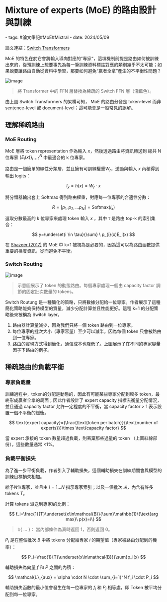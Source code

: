 # Mixture of experts (MoE) 的路由設計與訓練

<document-info>
- tags: #論文筆記#MoE#Mixtral
- date: 2024/05/09
</document-info>

論文連結：[Switch Transformers](https://arxiv.org/pdf/2101.03961)

MoE 的特色在於它會將輸入導向對應的”專家“，這項機制前提是路由如何被訓練出來的，從預訓練上想要事先為每一筆訓練資料標註對應的類別幾乎不太可能；如果說要讓路由自動從資料中學習，那要如何避免“贏者全拿”產生的不平衡性問題？

![image](./switch-transformer.png)
> 將 Transformer 中的 FFN 層替換為稀疏的 Switch FFN 層（淺藍色）。

由上圖 Switch Transformers 的架構可知， MoE 的路由分發是 token-level 而非 sentence-level 或 document-level；這可能會是一般常見的誤解。

## 理解稀疏路由
### MoE Routing
MoE 層將 token representation 作為輸入 $x$，然後透過路由將資訊轉送到
總共 N 位專家 $\{E_{i}(x)\}^N_{i=1}$ 中最適合的 k 位專家。

路由是一個簡單的線性分類層，並且擁有可訓練權重$W_r$，透過與輸入 $x$ 內積得到輸出 logits：

$$
l_{x} = h(x) = W_r \cdot x 
$$

將分類器輸出套上 Softmax 得到路由權重，對應每一位專家的合適性分數：

$$
R = [p_1,p_2,...p_N]=\text{Softmax}(l_{x})
$$

選取分數最高的 k 位專家來處理 token 輸入 $x$ ，其中 $\tau$ 是路由 top-k 的索引集合：

$$
y=\underset{i \in \tau}{\sum} \ p_{i}(x)E_i(x)
$$

在 [Shazeer (2017)](https://arxiv.org/abs/1701.06538) 的 MoE 中 k>1 被視為是必要的，因為這可以為路由函數提供重要的梯度資訊，從而避免不平衡。

### Switch Routing

![image](https://hackmd.io/_uploads/rykiGcdGR.png)
> 示意圖展示了 token 的動態路由。每個專家處理一個由 capacity factor 調節的固定批次數量的 tokens。

Switch Routung 是一種簡化的策略，只將數據分配給一位專家。作者展示了這種簡化策略能夠保持模型的質量，減少分配計算並且性能更好。這種 k=1 的分配策略後來被稱為 Switch layer。

1. 路由器計算量減少，因為我們只將一個 token 路由到一位專家。
2. 每位專家的批次大小（專家容量）至少可以減半，因為每個 token 只會被路由到一位專家。
3. 路由的實現方式得到簡化，通信成本也降低了。上圖展示了在不同的專家容量因子下路由的例子。


## 稀疏路由的負載平衡
### 專家負載量
訓練過程中，token的分配是動態的，因此有可能某些專家分配到較多 token，最終形成贏者全拿的局面；因此作者設計了 expert capacity 指標去衡量分配情況，並且通過 capacity factor 允許一定程度的不平衡，當 capacity factor > 1 表示設置一個不平衡的緩衝。

$$
\text{expert capacity}=(\frac{\text{token per batch}}{\text{number of experts}})\times \text{capacity factor}
$$

當 expert 承接的 token 數量超過負載，則丟棄那些過量的 token （上圖紅線部份），這些數量通常 <1%。

### 負載平衡損失
為了進一步平衡負載，作者引入了輔助損失，這個輔助損失在訓練期間會與模型的訓練目標損失相加。

給予$N$位專家，並且由 $i=1...N$ 指示專家索引；以及一個批次 $\mathcal{B}$，內含有許多 tokens $T$。


計算 tokens 派送到專家$i$的比例：

$$
f_i=\frac{1}{T}\underset{x\in\mathcal{B}}{\sum}\mathbb{1}\{\text{arg max}\ p(x)=i\}
$$

> $\mathbb{1}\{\text{ ... }\}$： 當內部條件為真時返回 1，否則返回 0。


$P_i$ 是在整個批次 $B$ 中將 tokens 分配給專家 $i$ 的期望值（專家被路由分配到的機率）：

$$
P_i=\frac{1}{T}\underset{x\in\mathcal{B}}{\sum}p_i(x)
$$


輔助損失為向量 $f$ 和 $P$ 之間的內積：

$$
\mathcal{L}_{aux} = \alpha \cdot N \cdot \sum_{i=1}^N f_i \cdot P_i
$$

輔助損失函數的最小值會發生在每一位專家的 $f_i$ 和 $P_i$ 相等處，即 Token 被平均分配到每一位專家。
```
